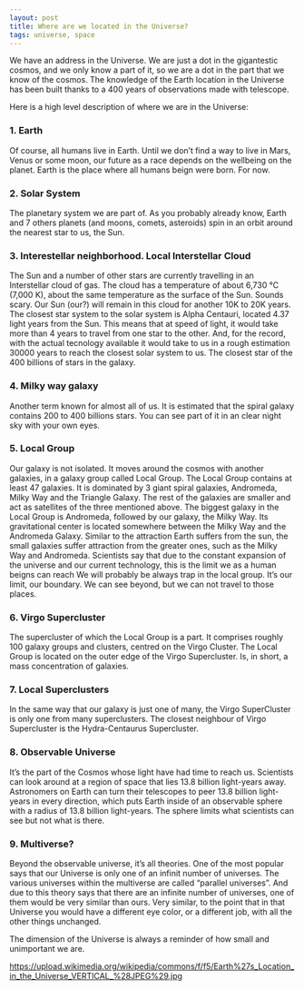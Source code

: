 ```yaml
---
layout: post
title: Where are we located in the Universe?
tags: universe, space
---
```


We have an address in the Universe. We are just a dot in the gigantestic cosmos, and we only know a part of it, so we are a dot in the part that we know of the cosmos.
The knowledge of the Earth location in the Universe has been built thanks to a 400 years of observations made with telescope.

Here is a high level description of where we are in the Universe:

### 1. Earth
Of course, all humans live in Earth. Until we don’t find a way to live in Mars, Venus or some moon, our future as a race depends on the wellbeing on the planet. 
Earth is the place where all humans beign were born. For now.

### 2. Solar System
The planetary system we are part of. As you probably already know, Earth and 7 others planets (and moons, comets, asteroids) spin in an orbit around the nearest star 
to us, the Sun.

### 3. Interestellar neighborhood. Local Interstellar Cloud
The Sun and a number of other stars are currently travelling in an Interstellar cloud of gas.
The cloud has a temperature of about 6,730 °C (7,000 K), about the same temperature as the surface of the Sun. Sounds scary.
Our Sun (our?) will remain in this cloud for another 10K to 20K years.
The closest star system to the solar system is Alpha Centauri, located 4.37 light years from the Sun. 
This means that at speed of light, it would take more than 4 years to travel from one star to the other. 
And, for the record, with the actual tecnology available it would take to us in a rough estimation 30000 years to reach the closest solar system to us. 
The closest star of the 400 billions of stars in the galaxy.

### 4. Milky way galaxy
Another term known for almost all of us. It is estimated that the spiral galaxy contains 200 to 400 billions stars. 
You can see part of it in an clear night sky with your own eyes.

### 5. Local Group
Our galaxy is not isolated. It moves around the cosmos with another galaxies, in a galaxy group called Local Group. 
The Local Group contains at least 47 galaxies.
It is dominated by 3 giant spiral galaxies, Andromeda, Milky Way and the Triangle Galaxy.
The rest of the galaxies are smaller and act as satellites of the three mentioned above.
The biggest galaxy in the Local Group is Andromeda, followed by our galaxy, the Milky Way.
Its gravitational center is located somewhere between the Milky Way and the Andromeda Galaxy.
Similar to the attraction Earth suffers from the sun, the small galaxies suffer attraction
from the greater ones, such as the Milky Way and Andromeda.
Scientists say that due to the constant expansion of the universe and our current technology, this is the limit we as a human beigns can reach
We will probably be always trap in the local group. It’s our limit, our boundary.
We can see beyond, but we can not travel to those places.

### 6. Virgo Supercluster
The supercluster of which the Local Group is a part.
It comprises roughly 100 galaxy groups and clusters, centred on the Virgo Cluster.
The Local Group is located on the outer edge of the Virgo Supercluster.
Is, in short, a mass concentration of galaxies.

### 7. Local Superclusters
In the same way that our galaxy is just one of many, the Virgo SuperCluster is only one from many superclusters. 
The closest neighbour of Virgo Supercluster is the Hydra-Centaurus Supercluster.

### 8.  Observable Universe
It’s the part of the Cosmos whose light have had time to reach us.
Scientists can look around at a region of space that lies 13.8 billion light-years away. 
Astronomers on Earth can turn their telescopes to peer 13.8 billion light-years in every direction, which puts Earth inside of an observable sphere 
with a radius of 13.8 billion light-years. The sphere limits what scientists can see but not what is there.

### 9. Multiverse?
Beyond the observable universe, it’s all theories. One of the most popular says that our Universe is only one of an infinit number of universes.
The various universes within the multiverse are called “parallel universes”.
And due to this theory says that there are an infinite number of universes, one of them would be very similar than ours. 
Very similar, to the point that in that Universe you would have a different eye color, or a different job, with all the other things unchanged.

The dimension of the Universe is always a reminder of how small and unimportant we are.

https://upload.wikimedia.org/wikipedia/commons/f/f5/Earth%27s_Location_in_the_Universe_VERTICAL_%28JPEG%29.jpg